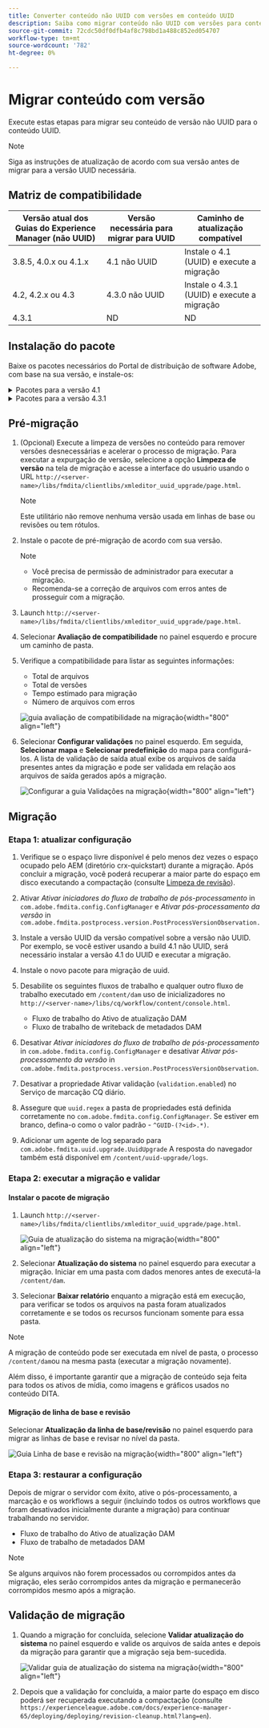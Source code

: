 ```yaml
---
title: Converter conteúdo não UUID com versões em conteúdo UUID
description: Saiba como migrar conteúdo não UUID com versões para conteúdo UUID.
source-git-commit: 72cdc50df0dfb4af8c798bd1a488c852ed054707
workflow-type: tm+mt
source-wordcount: '782'
ht-degree: 0%

---
```


# Migrar conteúdo com versão

Execute estas etapas para migrar seu conteúdo de versão não UUID para o conteúdo UUID.

>[!NOTE]
>
>Siga as instruções de atualização de acordo com sua versão antes de migrar para a versão UUID necessária.

## Matriz de compatibilidade

| Versão atual dos Guias do Experience Manager (não UUID) | Versão necessária para migrar para UUID | Caminho de atualização compatível |
|---|---|---|
| 3.8.5, 4.0.x ou 4.1.x | 4.1 não UUID | Instale o 4.1 (UUID) e execute a migração |
| 4.2, 4.2.x ou 4.3 | 4.3.0 não UUID | Instale o 4.3.1 (UUID) e execute a migração |
| 4.3.1 | ND | ND |

## Instalação do pacote

Baixe os pacotes necessários do Portal de distribuição de software Adobe, com base na sua versão, e instale-os:
<details>
<summary>  Pacotes para a versão 4.1 </summary>
Se você estiver usando a versão 4.1 não UUID, é necessário instalar a versão 4.1 UUID antes de instalar os seguintes pacotes:

1. **Pré-migração**: [com.adobe.guides.pre-uuid-migration-1.0.9.zip](https://experience.adobe.com/#/downloads/content/software-distribution/en/aem.html?package=%2Fcontent%2Fsoftware-distribution%2Fen%2Fdetails.html%2Fcontent%2Fdam%2Faem%2Fpublic%2Faemdox%2Fother-packages%2Fuuid-migration%2F1-0%2Fcom.adobe.guides.pre-uuid-migration-1.0.9.zip)
1. **Migração**: [com.adobe.guides.uuid-upgrade-1.0.19.zip](https://experience.adobe.com/#/downloads/content/software-distribution/en/aem.html?package=%2Fcontent%2Fsoftware-distribution%2Fen%2Fdetails.html%2Fcontent%2Fdam%2Faem%2Fpublic%2Faemdox%2Fother-packages%2Fuuid-migration%2F1-0%2Fcom.adobe.guides.uuid-upgrade-1.0.19.zip)
</details>


<details>
<summary> Pacotes para a versão 4.3.1</summary>
Se você estiver usando a versão 4.3 não UUID, é necessário instalar a versão 4.3.1 UUID antes de instalar os seguintes pacotes:

1. **Pré-migração**: [com.adobe.guides.pre-uuid-migration-1.1.3.zip](https://experience.adobe.com/#/downloads/content/software-distribution/en/aem.html?package=%2Fcontent%2Fsoftware-distribution%2Fen%2Fdetails.html%2Fcontent%2Fdam%2Faem%2Fpublic%2Faemdox%2Fother-packages%2Fuuid-migration%2Fcom.adobe.guides.pre-uuid-migration-1.1.3.zip)
1. **Migração**: [com.adobe.guides.uuid-upgrade-1.1.15.zip](https://experience.adobe.com/#/downloads/content/software-distribution/en/aem.html?package=%2Fcontent%2Fsoftware-distribution%2Fen%2Fdetails.html%2Fcontent%2Fdam%2Faem%2Fpublic%2Faemdox%2Fother-packages%2Fuuid-migration%2Fcom.adobe.guides.uuid-upgrade-1.1.15.zip)

</details>

## Pré-migração

1. (Opcional) Execute a limpeza de versões no conteúdo para remover versões desnecessárias e acelerar o processo de migração. Para executar a expurgação de versão, selecione a opção **Limpeza de versão** na tela de migração e acesse a interface do usuário usando o URL `http://<server-name>/libs/fmdita/clientlibs/xmleditor_uuid_upgrade/page.html`.

   >[!NOTE]
   >
   >Este utilitário não remove nenhuma versão usada em linhas de base ou revisões ou tem rótulos.
1. Instale o pacote de pré-migração de acordo com sua versão.

   >[!NOTE]
   >
   >* Você precisa de permissão de administrador para executar a migração.
   >* Recomenda-se a correção de arquivos com erros antes de prosseguir com a migração.
1. Launch `http://<server-name>/libs/fmdita/clientlibs/xmleditor_uuid_upgrade/page.html`.
1. Selecionar **Avaliação de compatibilidade**  no painel esquerdo e procure um caminho de pasta.
1. Verifique a compatibilidade para listar as seguintes informações:
   * Total de arquivos
   * Total de versões
   * Tempo estimado para migração
   * Número de arquivos com erros



   ![guia avaliação de compatibilidade na migração](assets/migration-compatibility-assessment.png){width="800" align="left"}


1. Selecionar **Configurar validações** no painel esquerdo. Em seguida, **Selecionar mapa** e **Selecionar predefinição** do mapa para configurá-los. A lista de validação de saída atual exibe os arquivos de saída presentes antes da migração e pode ser validada em relação aos arquivos de saída gerados após a migração.

   ![Configurar a guia Validações na migração](assets/migration-configure-validation.png){width="800" align="left"}




## Migração

### Etapa 1: atualizar configuração

1. Verifique se o espaço livre disponível é pelo menos dez vezes o espaço ocupado pelo AEM (diretório crx-quickstart) durante a migração. Após concluir a migração, você poderá recuperar a maior parte do espaço em disco executando a compactação (consulte [Limpeza de revisão](https://experienceleague.adobe.com/docs/experience-manager-65/deploying/deploying/revision-cleanup.html?lang=en)).

1. Ativar *Ativar iniciadores do fluxo de trabalho de pós-processamento* in `com.adobe.fmdita.config.ConfigManager` e *Ativar pós-processamento da versão* in `com.adobe.fmdita.postprocess.version.PostProcessVersionObservation.`

1. Instale a versão UUID da versão compatível sobre a versão não UUID. Por exemplo, se você estiver usando a build 4.1 não UUID, será necessário instalar a versão 4.1 do UUID e executar a migração.

1. Instale o novo pacote para migração de uuid.

1. Desabilite os seguintes fluxos de trabalho e qualquer outro fluxo de trabalho executado em `/content/dam` uso de inicializadores no `http://<server-name>/libs/cq/workflow/content/console.html`.

   * Fluxo de trabalho do Ativo de atualização DAM
   * Fluxo de trabalho de writeback de metadados DAM

1. Desativar *Ativar iniciadores do fluxo de trabalho de pós-processamento* in `com.adobe.fmdita.config.ConfigManager` e desativar *Ativar pós-processamento da versão* in `com.adobe.fmdita.postprocess.version.PostProcessVersionObservation`.

1. Desativar a propriedade Ativar validação (`validation.enabled`) no Serviço de marcação CQ diário.

1. Assegure que `uuid.regex` a pasta de propriedades está definida corretamente no `com.adobe.fmdita.config.ConfigManager`. Se estiver em branco, defina-o como o valor padrão - `^GUID-(?<id>.*)`.
1. Adicionar um agente de log separado para `com.adobe.fmdita.uuid.upgrade.UuidUpgrade` A resposta do navegador também está disponível em `/content/uuid-upgrade/logs`.

### Etapa 2: executar a migração e validar

#### Instalar o pacote de migração

1. Launch `http://<server-name>/libs/fmdita/clientlibs/xmleditor_uuid_upgrade/page.html`.

   ![Guia de atualização do sistema na migração](assets/migration-system-upgrade.png){width="800" align="left"}

1. Selecionar **Atualização do sistema** no painel esquerdo para executar a migração. Iniciar em uma pasta com dados menores antes de executá-la `/content/dam`.

1. Selecionar **Baixar relatório** enquanto a migração está em execução, para verificar se todos os arquivos na pasta foram atualizados corretamente e se todos os recursos funcionam somente para essa pasta.


>[!NOTE]
>
> A migração de conteúdo pode ser executada em nível de pasta, o processo `/content/dam`ou na mesma pasta (executar a migração novamente).

Além disso, é importante garantir que a migração de conteúdo seja feita para todos os ativos de mídia, como imagens e gráficos usados no conteúdo DITA.

#### Migração de linha de base e revisão

Selecionar **Atualização da linha de base/revisão** no painel esquerdo para migrar as linhas de base e revisar no nível da pasta.

![Guia Linha de base e revisão na migração](assets/migration-baseline-review-upgrade.png){width="800" align="left"}


### Etapa 3: restaurar a configuração

Depois de migrar o servidor com êxito, ative o pós-processamento, a marcação e os workflows a seguir (incluindo todos os outros workflows que foram desativados inicialmente durante a migração) para continuar trabalhando no servidor.

* Fluxo de trabalho do Ativo de atualização DAM
* Fluxo de trabalho de metadados DAM

>[!NOTE]
>
>Se alguns arquivos não forem processados ou corrompidos antes da migração, eles serão corrompidos antes da migração e permanecerão corrompidos mesmo após a migração.

## Validação de migração

1. Quando a migração for concluída, selecione **Validar atualização do sistema** no painel esquerdo e valide os arquivos de saída antes e depois da migração para garantir que a migração seja bem-sucedida.

   ![Validar guia de atualização do sistema na migração](assets/migration-validate-system-upgrade.png){width="800" align="left"}


1. Depois que a validação for concluída, a maior parte do espaço em disco poderá ser recuperada executando a compactação (consulte `https://experienceleague.adobe.com/docs/experience-manager-65/deploying/deploying/revision-cleanup.html?lang=en`).

